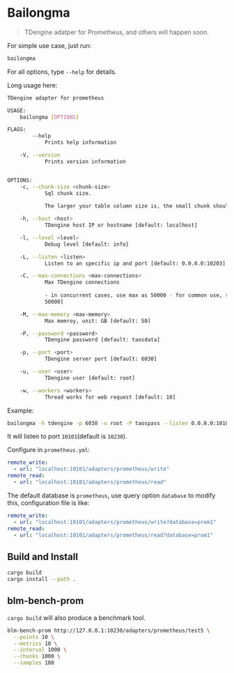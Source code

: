 # Bailongma

> TDengine adatper for Prometheus, and others will happen soon.

For simple use case, just run:

```sh
bailongma
```

For all options, type `--help` for details.

Long usage here:

```sh
TDengine adapter for prometheus

USAGE:
    bailongma [OPTIONS]

FLAGS:
        --help
            Prints help information

    -V, --version
            Prints version information


OPTIONS:
    -c, --chunk-size <chunk-size>
            Sql chunk size.
            
            The larger your table column size is, the small chunk should be setted. [default: 600]

    -h, --host <host>
            TDengine host IP or hostname [default: localhost]

    -l, --level <level>
            Debug level [default: info]

    -L, --listen <listen>
            Listen to an specific ip and port [default: 0.0.0.0:10203]

    -C, --max-connections <max-connections>
            Max TDengine connections
            
            - in concurrent cases, use max as 50000 - for common use, set it as 5000 [default:
            50000]

    -M, --max-memory <max-memory>
            Max memroy, unit: GB [default: 50]

    -P, --password <password>
            TDengine password [default: taosdata]

    -p, --port <port>
            TDengine server port [default: 6030]

    -u, --user <user>
            TDengine user [default: root]

    -w, --workers <workers>
            Thread works for web request [default: 10]
```

Example:

```sh
bailongma -h tdengine -p 6030 -u root -P taospass --listen 0.0.0.0:10101
```

It will listen to port `10101`(default is `10230`).

Configure in `prometheus.yml`:

```yaml
remote_write:
  - url: "localhost:10101/adapters/prometheus/write"
remote_read:
  - url: "localhost:10101/adapters/prometheus/read"
```

The default database is `prometheus`, use query option `database` to modify this, configuration file is like:

```yaml
remote_write:
  - url: "localhost:10101/adapters/prometheus/write?database=prom1"
remote_read:
  - url: "localhost:10101/adapters/prometheus/read?database=prom1"
```

## Build and Install

```sh
cargo build
cargo install --path .
```

## blm-bench-prom

`cargo build` will also produce a benchmark tool.

```sh
blm-bench-prom http://127.0.0.1:10230/adapters/prometheus/test5 \
  --points 10 \
  --metrics 10 \
  --interval 1000 \
  --chunks 1000 \
  --samples 100
```
